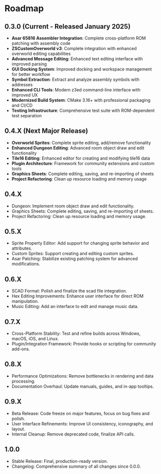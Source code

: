 # Roadmap

## 0.3.0 (Current - Released January 2025)
- **Asar 65816 Assembler Integration**: Complete cross-platform ROM patching with assembly code
- **ZSCustomOverworld v3**: Complete integration with enhanced overworld editing capabilities
- **Advanced Message Editing**: Enhanced text editing interface with improved parsing
- **GUI Docking System**: Improved docking and workspace management for better workflow
- **Symbol Extraction**: Extract and analyze assembly symbols with addresses
- **Enhanced CLI Tools**: Modern z3ed command-line interface with improved UX
- **Modernized Build System**: CMake 3.16+ with professional packaging and CI/CD
- **Testing Infrastructure**: Comprehensive test suite with ROM-dependent test separation

## 0.4.X (Next Major Release)
- **Overworld Sprites**: Complete sprite editing, add/remove functionality
- **Enhanced Dungeon Editing**: Advanced room object draw and edit functionality
- **Tile16 Editing**: Enhanced editor for creating and modifying tile16 data
- **Plugin Architecture**: Framework for community extensions and custom tools
- **Graphics Sheets**: Complete editing, saving, and re-importing of sheets
- **Project Refactoring**: Clean up resource loading and memory usage

## 0.4.X
- Dungeon: Implement room object draw and edit functionality.
- Graphics Sheets: Complete editing, saving, and re-importing of sheets.
- Project Refactoring: Clean up resource loading and memory usage.

## 0.5.X
- Sprite Property Editor: Add support for changing sprite behavior and attributes.
- Custom Sprites: Support creating and editing custom sprites.
- Asar Patching: Stabilize existing patching system for advanced modifications.

## 0.6.X
- SCAD Format: Polish and finalize the scad file integration.
- Hex Editing Improvements: Enhance user interface for direct ROM manipulation.
- Music Editing: Add an interface to edit and manage music data.

## 0.7.X
- Cross-Platform Stability: Test and refine builds across Windows, macOS, iOS, and Linux.
- Plugin/Integration Framework: Provide hooks or scripting for community add-ons.

## 0.8.X
- Performance Optimizations: Remove bottlenecks in rendering and data processing.
- Documentation Overhaul: Update manuals, guides, and in-app tooltips.

## 0.9.X
- Beta Release: Code freeze on major features, focus on bug fixes and polish.
- User Interface Refinements: Improve UI consistency, iconography, and layout.
- Internal Cleanup: Remove deprecated code, finalize API calls.

## 1.0.0
- Stable Release: Final, production-ready version.
- Changelog: Comprehensive summary of all changes since 0.0.0.
